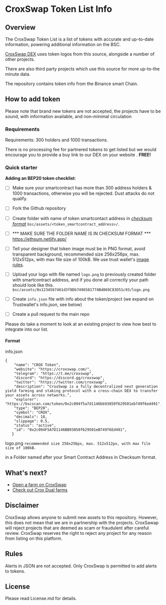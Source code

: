 # CroxSwap Token List Info
## Overview
The CroxSwap Token List is a list of tokens with accurate and up-to-date information, powering additional information on the BSC.

[CroxSwap DEX](https://exchange.croxswap.com) uses token logos from this source, alongside a number of other projects.

There are also third party projects which use this source for more up-to-the minute data.

The repository contains token info from the Binance smart Chain.

## How to add token

Please note that brand new tokens are not accepted,
the projects have to be sound, with information available, and non-minimal circulation

### Requirements
Requirements: 300 holders and 1000 transactions. 

There is no processing fee for partnered tokens to get listed but we would encourage you to provide a buy link to our DEX on your website . **FREE!**




### Quick starter

**Adding an BEP20 token checklist**:
- [ ] Make sure your smartcontract has more than 300 address holders & 1000 transactions, otherwise you will be rejected. Dust attacks do not qualify.
- [ ] Fork the Github repository
- [ ] Create folder with name of token smartcontact address in [_checksum format_](https://developer.trustwallet.com/add_new_asset#checksum_format) `bsc/assets/<token_smartcontract_address>/`.
- [ ] *** MAKE SURE THE FOLDER NAME IS IN CHECKSUM FORMAT *** https://ethsum.netlify.app/
- [ ] Tell your designer that token image must be in PNG format, avoid transparent background, recommended size 256x256px, max. 512x512px, with max file size of 100kB. We use trust wallet's [image rules](https://developer.trustwallet.com/add_new_asset#image-requirements).
- [ ] Upload your logo with file named `logo.png` to previously created folder with smartcontract address, and if you done all correctly your path should look like this. `bsc/assets/0x1234567461d3f8Db7496581774Bd869C83D51c93/logo.png`
- [ ] Create `info.json` file with info about the token/project (we expand on Trustwallet's info.json, see below)
- [ ] Create a pull request to the main repo


Please do take a moment to look at an existing project to view how best to integrate into our list.

#### Format
info.json
```
{
    "name": "CROX Token",
    "website": "https://croxswap.com/",
    "telegram": "https://t.me/croxswap",
    "discord": "https://discord.gg/croxswap",
    "twitter": "https://twitter.com/croxswap",
    "description": "CroxSwap is a fully decentralized next generation yield farming and staking protocol with a cross-chain DEX to transfer your assets across networks.",
    "explorer": "https://bscscan.com/token/0x2c094f5a7d1146bb93850f629501eb749f6ed491",
    "type": "BEP20",
    "symbol": "CROX",
    "decimals": 18,
    "slippage": 0.5,
    "status": "active",
    "id": "0x2c094F5A7D1146BB93850f629501eB749f6Ed491",
   }
```




logo.png 
```recommended size 256x256px, max. 512x512px, with max file size of 100kB.```

in a Folder named after your Smart Contract Address in Checksum format.

## What's next?
* [Open a farm on CroxSwap](https://zetj2nazjv0.typeform.com/to/xtXrqGvo)
* [Check out Crox Dual farms](https://app.croxswap.com/dualfarms)


## Disclaimer
CroxSwap allows anyone to submit new assets to this repository. However, this does not mean that we are in partnership with the projects.
CroxSawap will reject projects that are deemed as scam or fraudulent after careful review.
CroxSwap reserves the right to reject any project for any reason from listing on this platform.

## Rules
Alerts in JSON are not accepted. Only CroxSwap is permitted to add alerts to tokens.

## License
Please read License.md for details.
